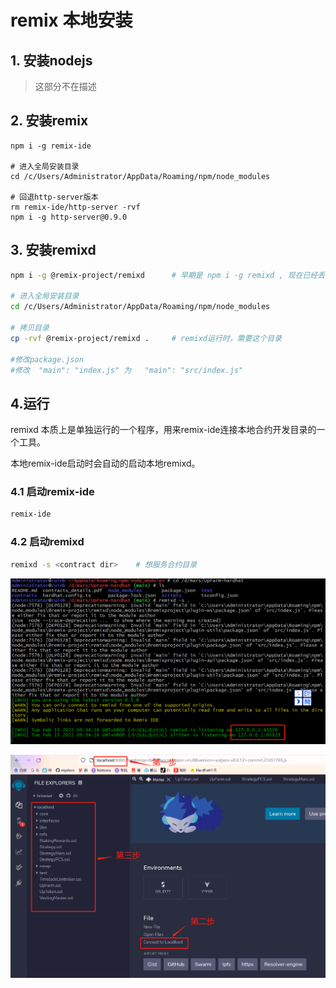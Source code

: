 # remix 本地安装

## 1. 安装nodejs

> 这部分不在描述

## 2. 安装remix

```shell
npm i -g remix-ide

# 进入全局安装目录
cd /c/Users/Administrator/AppData/Roaming/npm/node_modules

# 回退http-server版本
rm remix-ide/http-server -rvf
npm i -g http-server@0.9.0
```

## 3. 安装remixd

```bash
npm i -g @remix-project/remixd		# 早期是 npm i -g remixd , 现在已经丢弃

# 进入全局安装目录
cd /c/Users/Administrator/AppData/Roaming/npm/node_modules

# 拷贝目录
cp -rvf @remix-project/remixd .		# remixd运行时，需要这个目录

#修改package.json
#修改  "main": "index.js" 为   "main": "src/index.js"
```

## 4.运行

remixd 本质上是单独运行的一个程序，用来remix-ide连接本地合约开发目录的一个工具。

本地remix-ide启动时会自动的启动本地remixd。

### 4.1 启动remix-ide

```bash
remix-ide
```

### 4.2 启动remixd

```bash
remixd -s <contract dir>	# 想服务合约目录
```

![remixd启动](remixd启动.png)

![remix使用](remix使用.png)